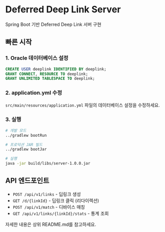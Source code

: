 # Deferred Deep Link Server

Spring Boot 기반 Deferred Deep Link 서버 구현

## 빠른 시작

### 1. Oracle 데이터베이스 설정

```sql
CREATE USER deeplink IDENTIFIED BY deeplink;
GRANT CONNECT, RESOURCE TO deeplink;
GRANT UNLIMITED TABLESPACE TO deeplink;
```

### 2. application.yml 수정

`src/main/resources/application.yml` 파일의 데이터베이스 설정을 수정하세요.

### 3. 실행

```bash
# 개발 모드
../gradlew bootRun

# 프로덕션 JAR 빌드
../gradlew bootJar

# 실행
java -jar build/libs/server-1.0.0.jar
```

## API 엔드포인트

- `POST /api/v1/links` - 딥링크 생성
- `GET /d/{linkId}` - 딥링크 클릭 (리다이렉션)
- `POST /api/v1/match` - 디바이스 매칭
- `GET /api/v1/links/{linkId}/stats` - 통계 조회

자세한 내용은 상위 README.md를 참고하세요.

